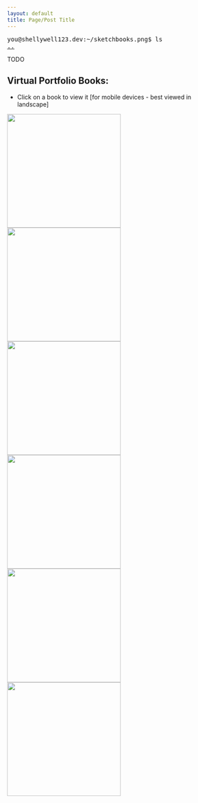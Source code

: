 ```yaml
---
layout: default
title: Page/Post Title
---
```

<pre>
you@shellywell123.dev:~/sketchbooks.png$ ls
<a href="./index.html">..</a>
</pre>

TODO

## Virtual Portfolio Books:

- Click on a book to view it [for mobile devices - best viewed in landscape] 

<p float="middle">
    <a href="./assets/sketchbooks/Unit-1A/book.html">
        <img src="./assets/sketchbooks/Covers/Unit-1A.jpg" width="265" />
    </a>
    <a href="./assets/sketchbooks/Unit-1B/book.html">
        <img src="./assets/sketchbooks/Covers/Unit-1B.jpg" width="265" />
    </a>
    <a href="./assets/sketchbooks/Unit-2/book.html">
        <img src="./assets/sketchbooks/Covers/Unit-2.jpg" width="265" />
    </a>
    <a href="./assets/sketchbooks/Unit-4/book.html">
        <img src="./assets/sketchbooks/Covers/Unit-4.jpg" width="265" />
    </a>
    <a href="./assets/sketchbooks/Unit-X/book.html">
        <img src="./assets/sketchbooks/Covers/Unit-X.jpg" width="265" />
    </a>
    <a href="./assets/sketchbooks/Unit-Y/book.html">
        <img src="./assets/sketchbooks/Covers/Unit-Y.jpg" width="265" />
    </a>
</p>
